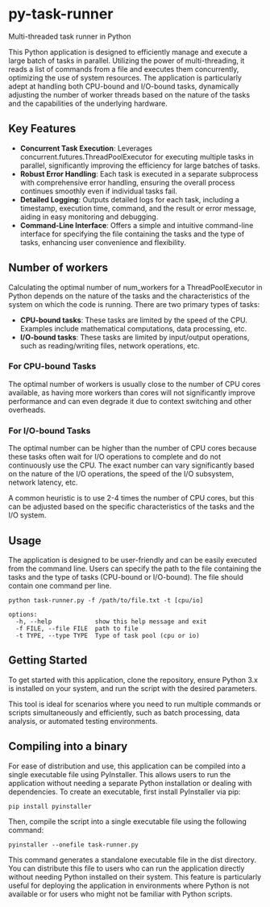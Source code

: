 # py-task-runner

Multi-threaded task runner in Python

This Python application is designed to efficiently manage and execute a large batch of tasks in parallel. Utilizing the
power of multi-threading, it reads a list of commands from a file and executes them concurrently, optimizing the use of
system resources. The application is particularly adept at handling both CPU-bound and I/O-bound tasks, dynamically
adjusting the number of worker threads based on the nature of the tasks and the capabilities of the underlying hardware.

## Key Features

- **Concurrent Task Execution**: Leverages concurrent.futures.ThreadPoolExecutor for executing multiple tasks in
  parallel, significantly improving the efficiency for large batches of tasks.
- **Robust Error Handling**: Each task is executed in a separate subprocess with comprehensive error handling, ensuring
  the overall process continues smoothly even if individual tasks fail.
- **Detailed Logging**: Outputs detailed logs for each task, including a timestamp, execution time, command, and the
  result or error message, aiding in easy monitoring and debugging.
- **Command-Line Interface**: Offers a simple and intuitive command-line interface for specifying the file containing
  the tasks and the type of tasks, enhancing user convenience and flexibility.

## Number of workers

Calculating the optimal number of num_workers for a ThreadPoolExecutor in Python depends on the nature of the tasks and
the characteristics of the system on which the code is running. There are two primary types of tasks:

- **CPU-bound tasks**: These tasks are limited by the speed of the CPU. Examples include mathematical computations, data
  processing, etc.
- **I/O-bound tasks**: These tasks are limited by input/output operations, such as reading/writing files, network
  operations, etc.

### For CPU-bound Tasks

The optimal number of workers is usually close to the number of CPU cores available, as having more workers than cores
will not significantly improve performance and can even degrade it due to context switching and other overheads.

### For I/O-bound Tasks

The optimal number can be higher than the number of CPU cores because these tasks often wait for I/O operations to
complete and do not continuously use the CPU. The exact number can vary significantly based on the nature of the I/O
operations, the speed of the I/O subsystem, network latency, etc.

A common heuristic is to use 2-4 times the number of CPU cores, but this can be adjusted based on the specific
characteristics of the tasks and the I/O system.

## Usage

The application is designed to be user-friendly and can be easily executed from the command line. Users can specify the
path to the file containing the tasks and the type of tasks (CPU-bound or I/O-bound). The file should contain one
command per line.

```shell
python task-runner.py -f /path/to/file.txt -t [cpu/io]
```

```
options:
  -h, --help            show this help message and exit
  -f FILE, --file FILE  path to file
  -t TYPE, --type TYPE  Type of task pool (cpu or io)
```

## Getting Started

To get started with this application, clone the repository, ensure Python 3.x is installed on your system, and run the
script with the desired parameters.

This tool is ideal for scenarios where you need to run multiple commands or scripts simultaneously and efficiently, such
as batch processing, data analysis, or automated testing environments.

## Compiling into a binary

For ease of distribution and use, this application can be compiled into a single executable file using PyInstaller. This
allows users to run the application without needing a separate Python installation or dealing with dependencies. To
create an executable, first install PyInstaller via pip:

```shell
pip install pyinstaller
```

Then, compile the script into a single executable file using the following command:

```shell
pyinstaller --onefile task-runner.py
```

This command generates a standalone executable file in the dist directory. You can distribute this file to users who can
run the application directly without needing Python installed on their system. This feature is particularly useful for
deploying the application in environments where Python is not available or for users who might not be familiar with
Python scripts.